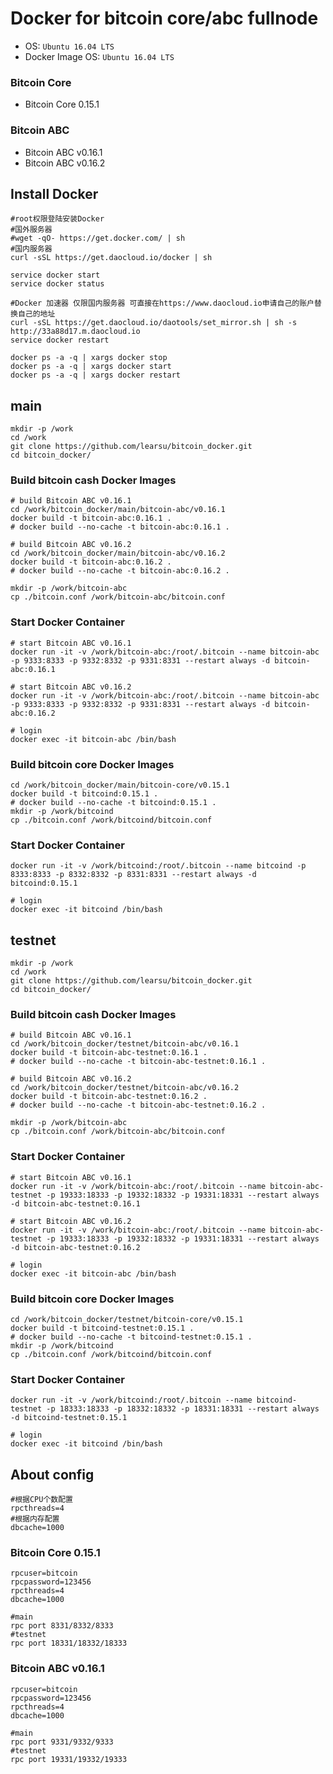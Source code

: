 Docker for bitcoin core/abc fullnode
============================

* OS: `Ubuntu 16.04 LTS`
* Docker Image OS: `Ubuntu 16.04 LTS`

### Bitcoin Core
* Bitcoin Core 0.15.1

### Bitcoin ABC
* Bitcoin ABC v0.16.1
* Bitcoin ABC v0.16.2

## Install Docker
```
#root权限登陆安装Docker
#国外服务器
#wget -qO- https://get.docker.com/ | sh
#国内服务器
curl -sSL https://get.daocloud.io/docker | sh

service docker start
service docker status

#Docker 加速器 仅限国内服务器 可直接在https://www.daocloud.io申请自己的账户替换自己的地址
curl -sSL https://get.daocloud.io/daotools/set_mirror.sh | sh -s http://33a88d17.m.daocloud.io
service docker restart

docker ps -a -q | xargs docker stop
docker ps -a -q | xargs docker start
docker ps -a -q | xargs docker restart
```

## main
```
mkdir -p /work
cd /work
git clone https://github.com/learsu/bitcoin_docker.git
cd bitcoin_docker/
```

### Build bitcoin cash Docker Images

```
# build Bitcoin ABC v0.16.1
cd /work/bitcoin_docker/main/bitcoin-abc/v0.16.1
docker build -t bitcoin-abc:0.16.1 .
# docker build --no-cache -t bitcoin-abc:0.16.1 .

# build Bitcoin ABC v0.16.2
cd /work/bitcoin_docker/main/bitcoin-abc/v0.16.2
docker build -t bitcoin-abc:0.16.2 .
# docker build --no-cache -t bitcoin-abc:0.16.2 .

mkdir -p /work/bitcoin-abc
cp ./bitcoin.conf /work/bitcoin-abc/bitcoin.conf

```

### Start Docker Container
```
# start Bitcoin ABC v0.16.1
docker run -it -v /work/bitcoin-abc:/root/.bitcoin --name bitcoin-abc -p 9333:8333 -p 9332:8332 -p 9331:8331 --restart always -d bitcoin-abc:0.16.1

# start Bitcoin ABC v0.16.2
docker run -it -v /work/bitcoin-abc:/root/.bitcoin --name bitcoin-abc -p 9333:8333 -p 9332:8332 -p 9331:8331 --restart always -d bitcoin-abc:0.16.2

# login
docker exec -it bitcoin-abc /bin/bash
```


### Build bitcoin core Docker Images
```
cd /work/bitcoin_docker/main/bitcoin-core/v0.15.1
docker build -t bitcoind:0.15.1 .
# docker build --no-cache -t bitcoind:0.15.1 .
mkdir -p /work/bitcoind
cp ./bitcoin.conf /work/bitcoind/bitcoin.conf
```

### Start Docker Container
```
docker run -it -v /work/bitcoind:/root/.bitcoin --name bitcoind -p 8333:8333 -p 8332:8332 -p 8331:8331 --restart always -d bitcoind:0.15.1

# login
docker exec -it bitcoind /bin/bash
```

## testnet
```
mkdir -p /work
cd /work
git clone https://github.com/learsu/bitcoin_docker.git
cd bitcoin_docker/
```

### Build bitcoin cash Docker Images

```
# build Bitcoin ABC v0.16.1
cd /work/bitcoin_docker/testnet/bitcoin-abc/v0.16.1
docker build -t bitcoin-abc-testnet:0.16.1 .
# docker build --no-cache -t bitcoin-abc-testnet:0.16.1 .

# build Bitcoin ABC v0.16.2
cd /work/bitcoin_docker/testnet/bitcoin-abc/v0.16.2
docker build -t bitcoin-abc-testnet:0.16.2 .
# docker build --no-cache -t bitcoin-abc-testnet:0.16.2 .

mkdir -p /work/bitcoin-abc
cp ./bitcoin.conf /work/bitcoin-abc/bitcoin.conf
```

### Start Docker Container
```
# start Bitcoin ABC v0.16.1
docker run -it -v /work/bitcoin-abc:/root/.bitcoin --name bitcoin-abc-testnet -p 19333:18333 -p 19332:18332 -p 19331:18331 --restart always -d bitcoin-abc-testnet:0.16.1

# start Bitcoin ABC v0.16.2
docker run -it -v /work/bitcoin-abc:/root/.bitcoin --name bitcoin-abc-testnet -p 19333:18333 -p 19332:18332 -p 19331:18331 --restart always -d bitcoin-abc-testnet:0.16.2

# login
docker exec -it bitcoin-abc /bin/bash
```


### Build bitcoin core Docker Images
```
cd /work/bitcoin_docker/testnet/bitcoin-core/v0.15.1
docker build -t bitcoind-testnet:0.15.1 .
# docker build --no-cache -t bitcoind-testnet:0.15.1 .
mkdir -p /work/bitcoind
cp ./bitcoin.conf /work/bitcoind/bitcoin.conf
```

### Start Docker Container
```
docker run -it -v /work/bitcoind:/root/.bitcoin --name bitcoind-testnet -p 18333:18333 -p 18332:18332 -p 18331:18331 --restart always -d bitcoind-testnet:0.15.1

# login
docker exec -it bitcoind /bin/bash
```

## About config
```
#根据CPU个数配置
rpcthreads=4
#根据内存配置
dbcache=1000
```

### Bitcoin Core 0.15.1 
```
rpcuser=bitcoin
rpcpassword=123456
rpcthreads=4
dbcache=1000

#main
rpc port 8331/8332/8333
#testnet
rpc port 18331/18332/18333
```

### Bitcoin ABC v0.16.1
```
rpcuser=bitcoin
rpcpassword=123456
rpcthreads=4
dbcache=1000

#main
rpc port 9331/9332/9333
#testnet
rpc port 19331/19332/19333
```
